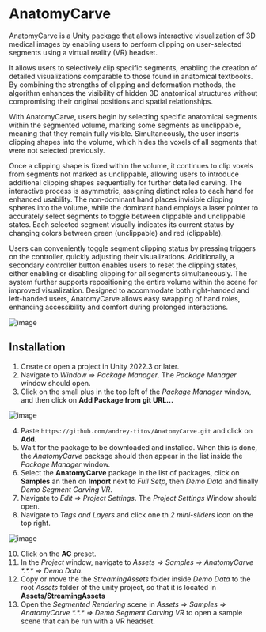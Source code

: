 # AnatomyCarve
AnatomyCarve is a Unity package that allows interactive visualization of 3D medical images by enabling users to perform clipping on user-selected segments using a virtual reality (VR) headset.

It allows users to selectively clip specific segments, enabling the creation of detailed visualizations comparable to those found in anatomical textbooks. By combining the strengths of clipping and deformation methods, the algorithm enhances the visibility of hidden 3D anatomical structures without compromising their original positions and spatial relationships.

With AnatomyCarve, users begin by selecting specific anatomical segments within the segmented volume, marking some segments as unclippable, meaning that they remain fully visible. Simultaneously, the user inserts clipping shapes into the volume, which hides the voxels of all segments that were not selected previously.

Once a clipping shape is fixed within the volume, it continues to clip voxels from segments not marked as unclippable, allowing users to introduce additional clipping shapes sequentially for further detailed carving. The interactive process is asymmetric, assigning distinct roles to each hand for enhanced usability. The non-dominant hand places invisible clipping spheres into the volume, while the dominant hand employs a laser pointer to accurately select segments to toggle between clippable and unclippable states. Each selected segment visually indicates its current status by changing colors between green (unclippable) and red (clippable).

Users can conveniently toggle segment clipping status by pressing triggers on the controller, quickly adjusting their visualizations. Additionally, a secondary controller button enables users to reset the clipping states, either enabling or disabling clipping for all segments simultaneously. The system further supports repositioning the entire volume within the scene for improved visualization. Designed to accommodate both right-handed and left-handed users, AnatomyCarve allows easy swapping of hand roles, enhancing accessibility and comfort during prolonged interactions.

![image](https://github.com/user-attachments/assets/6459885e-d5f9-4910-ac11-42f1df4a7c1c)

## Installation
1) Create or open a project in Unity 2022.3 or later.
2) Navigate to *Window => Package Manager*. The *Package Manager* window should open.
3) Click on the small plus in the top left of the *Package Manager* window, and then click on **Add Package from git URL...**

![image](https://github.com/andrey-titov/ContextualAO/assets/22062174/600bceb2-5238-411c-8f51-7f2542ff1c5b)

4) Paste `https://github.com/andrey-titov/AnatomyCarve.git` and click on **Add**.
5) Wait for the package to be downloaded and installed. When this is done, the *AnatomyCarve* package should then appear in the list inside the *Package Manager* window.
6) Select the **AnatomyCarve** package in the list of packages, click on **Samples** an then on **Import** next to *Full Setp*, then *Demo Data* and finally *Demo Segment Carving VR*.
7) Navigate to *Edit => Project Settings*. The *Project Settings* Window should open.
8) Navigate to *Tags and Layers* and click one th *2 mini-sliders* icon on the top right.

![image](https://github.com/andrey-titov/ContextualAO/assets/22062174/aeeae63e-4428-4dcc-acc6-9b9f06fc61a1)

10) Click on the **AC** preset.
11) In the *Project* window, navigate to *Assets => Samples => AnatomyCarve \*.\*.\* => Demo Data*.
12) Copy or move the the *StreamingAssets* folder inside *Demo Data* to the root *Assets* folder of the unity project, so that it is located in **Assets/StreamingAssets**
13) Open the *Segmented Rendering* scene in *Assets => Samples => AnatomyCarve \*.\*.\* => Demo Segment Carving VR* to open a sample scene that can be run with a VR headset.
